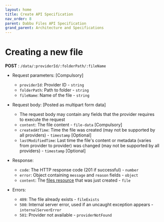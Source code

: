 ```yaml
---
layout: home
title: Create API Specification
nav_order: 8
parent: Dabbu Files API Specification
grand_parent: Architecture and Specifications
---
```


# Creating a new file

**POST** : `/data/:providerId/:folderPath/:fileName`

- Request parameters: [Compulsory]

  - `providerId`: Provider ID - `string`
  - `folderPath`: Path to folder - `string`
  - `fileName`: Name of the file - `string`

- Request body: [Posted as multipart form data]

  - The request body may contain any fields that the provider requires to execute the request
  - `content`: The file content - `file-data` [Compulsory]
  - `createdAtTime`: Time the file was created (may not be supported by all providers) - `timestamp` [Optional]
  - `lastModifiedTime`: Last time the file's content or metadata (varies from provider to provider) was changed (may not be supported by all providers) - `timestamp` [Optional]

- Response:

  - `code`: The HTTP response code (201 if successful) - `number`
  - `error`: Object containing `message` and `reason` fields - `object`
  - `content`: The [files resource](/schema/files-resource.schema.json) that was just created - `file`

- Errors:
  - `409`: The file already exists - `fileExists`
  - `500`: Internal server error, used if an uncaught exception appears - `internalServerError`
  - `501`: Provider not available - `providerNotFound`

